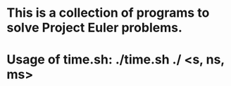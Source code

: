 # This is a collection of programs to solve Project Euler problems.

# Usage of time.sh: ./time.sh ./<path to program> <s, ns, ms> 
